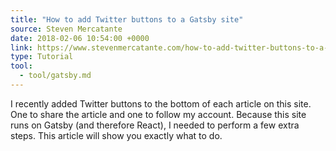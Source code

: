 ```yaml
---
title: "How to add Twitter buttons to a Gatsby site"
source: Steven Mercatante
date: 2018-02-06 10:54:00 +0000
link: https://www.stevenmercatante.com/how-to-add-twitter-buttons-to-a-gatsby-site/
type: Tutorial
tool:
  - tool/gatsby.md
---
```

I recently added Twitter buttons to the bottom of each article on this site. One to share the article and one to follow my account. Because this site runs on Gatsby (and therefore React), I needed to perform a few extra steps. This article will show you exactly what to do.